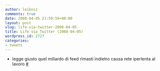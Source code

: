```yaml
---
author: leibniz
comments: true
date: 2008-04-05 21:59:59+00:00
layout: post
slug: life-via-twitter-2008-04-05
title: Life via Twitter (2008-04-05)
wordpress_id: 2727
categories:
- tweets
---
```



	
  * legge giusto quel miliardo di feed rimasti indietro causa rete iperlenta al lavoro [#](http://twitter.com/leibniz/statuses/783400768)


